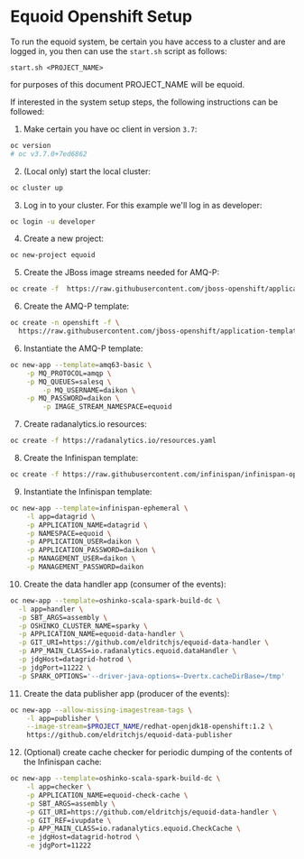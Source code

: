 # Equoid Openshift Setup

To run the equoid system, be certain you have access to a cluster and are logged in, you then can use the `start.sh` script as follows: 

`start.sh <PROJECT_NAME>` 

for purposes of this document PROJECT_NAME will be equoid.

If interested in the system setup steps, the following instructions can be followed:

1. Make certain you have oc client in version `3.7`:
```bash
oc version
# oc v3.7.0+7ed6862
```
2. (Local only) start the local cluster:
```bash
oc cluster up
```

3. Log in to your cluster. For this example we'll log in as developer:
```bash
oc login -u developer
```

4. Create a new project:
```bash
oc new-project equoid
```

5. Create the JBoss image streams needed for AMQ-P:
```bash
oc create -f  https://raw.githubusercontent.com/jboss-openshift/application-templates/master/jboss-image-streams.json
```

6. Create the AMQ-P template:
```bash
oc create -n openshift -f \
  https://raw.githubusercontent.com/jboss-openshift/application-templates/master/amq/amq63-basic.json
```

6. Instantiate the AMQ-P template:
```bash
oc new-app --template=amq63-basic \
	-p MQ_PROTOCOL=amqp \
	-p MQ_QUEUES=salesq \
        -p MQ_USERNAME=daikon \
	-p MQ_PASSWORD=daikon \
        -p IMAGE_STREAM_NAMESPACE=equoid	
```

7. Create radanalytics.io resources:
```bash
oc create -f https://radanalytics.io/resources.yaml
```

8. Create the Infinispan template:
```bash
oc create -f https://raw.githubusercontent.com/infinispan/infinispan-openshift-templates/master/templates/infinispan-ephemeral.json
```

9. Instantiate the Infinispan template:
```bash
oc new-app --template=infinispan-ephemeral \
	-l app=datagrid \
	-p APPLICATION_NAME=datagrid \
	-p NAMESPACE=equoid \
	-p APPLICATION_USER=daikon \
	-p APPLICATION_PASSWORD=daikon \
	-p MANAGEMENT_USER=daikon \
	-p MANAGEMENT_PASSWORD=daikon 
```

10. Create the data handler app (consumer of the events):
```bash
oc new-app --template=oshinko-scala-spark-build-dc \
  -l app=handler \
  -p SBT_ARGS=assembly \
  -p OSHINKO_CLUSTER_NAME=sparky \
  -p APPLICATION_NAME=equoid-data-handler \
  -p GIT_URI=https://github.com/eldritchjs/equoid-data-handler \
  -p APP_MAIN_CLASS=io.radanalytics.equoid.dataHandler \
  -p jdgHost=datagrid-hotrod \
  -p jdgPort=11222 \
  -p SPARK_OPTIONS='--driver-java-options=-Dvertx.cacheDirBase=/tmp'
```

11. Create the data publisher app (producer of the events):
```bash
oc new-app --allow-missing-imagestream-tags \
	-l app=publisher \
	--image-stream=$PROJECT_NAME/redhat-openjdk18-openshift:1.2 \
	https://github.com/eldritchjs/equoid-data-publisher 
```

12. (Optional) create cache checker for periodic dumping of the contents of the Infinispan cache:
```bash
oc new-app --template=oshinko-scala-spark-build-dc \
	-l app=checker \
	-p APPLICATION_NAME=equoid-check-cache \
	-p SBT_ARGS=assembly \
	-p GIT_URI=https://github.com/eldritchjs/equoid-data-handler \
	-p GIT_REF=ivupdate \
	-p APP_MAIN_CLASS=io.radanalytics.equoid.CheckCache \
	-e jdgHost=datagrid-hotrod \
	-e jdgPort=11222
```
